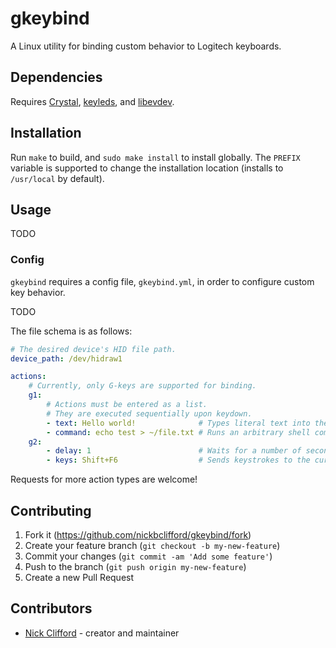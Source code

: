 # gkeybind

A Linux utility for binding custom behavior to Logitech keyboards.

## Dependencies

Requires [Crystal](https://crystal-lang.org/), [keyleds](https://github.com/keyleds/keyleds), and [libevdev](https://www.freedesktop.org/wiki/Software/libevdev/).

## Installation

Run `make` to build, and `sudo make install` to install globally.
The `PREFIX` variable is supported to change the installation location (installs to `/usr/local` by default).

## Usage

TODO

### Config

`gkeybind` requires a config file, `gkeybind.yml`, in order to configure custom key behavior.

TODO

The file schema is as follows:
```yaml
# The desired device's HID file path.
device_path: /dev/hidraw1

actions:
    # Currently, only G-keys are supported for binding.
    g1: 
        # Actions must be entered as a list.
        # They are executed sequentially upon keydown.
        - text: Hello world!              # Types literal text into the current active window.
        - command: echo test > ~/file.txt # Runs an arbitrary shell command.
    g2:
        - delay: 1                        # Waits for a number of seconds. (decimals supported)
        - keys: Shift+F6                  # Sends keystrokes to the current active window. Uses xdotool syntax.
```

Requests for more action types are welcome!

## Contributing

1. Fork it (<https://github.com/nickbclifford/gkeybind/fork>)
2. Create your feature branch (`git checkout -b my-new-feature`)
3. Commit your changes (`git commit -am 'Add some feature'`)
4. Push to the branch (`git push origin my-new-feature`)
5. Create a new Pull Request

## Contributors

- [Nick Clifford](https://github.com/nickbclifford) - creator and maintainer
